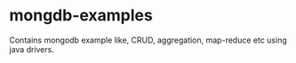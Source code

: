 mongdb-examples
===============

Contains mongodb example like, CRUD, aggregation, map-reduce etc using java drivers.
